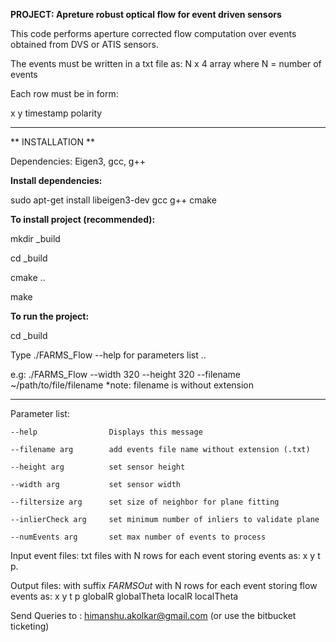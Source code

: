 **PROJECT: Apreture robust optical flow for event driven sensors**

This code performs aperture corrected flow computation over events obtained from DVS or ATIS sensors.

The events must be written in a txt file as:  N x 4 array where N = number of events 

Each row must be in form:

x y timestamp polarity


********************************************************************************************************************************************************************************************************************************
** INSTALLATION **

Dependencies: Eigen3, gcc, g++

**Install dependencies:**

sudo apt-get install libeigen3-dev gcc g++ cmake


**To install project (recommended):**

mkdir _build

cd _build

cmake ..

make


**To run the project:**

cd _build

Type ./FARMS_Flow --help for parameters list .. 


e.g:
./FARMS_Flow --width 320 --height 320 --filename ~/path/to/file/filename *note: filename is without extension

********************************************************************************************************************************
Parameter list:

  	--help                Displays this message

	--filename arg        add events file name without extension (.txt)

	--height arg          set sensor height

	--width arg           set sensor width

	--filtersize arg      set size of neighbor for plane fitting

	--inlierCheck arg     set minimum number of inliers to validate plane

	--numEvents arg       set max number of events to process


Input event files: txt files with N rows for each event storing events as: x y t p.

Output files: with suffix _FARMSOut_ with N rows for each event storing flow events as: x y t p globalR globalTheta localR localTheta


Send Queries to : himanshu.akolkar@gmail.com (or use the bitbucket ticketing)